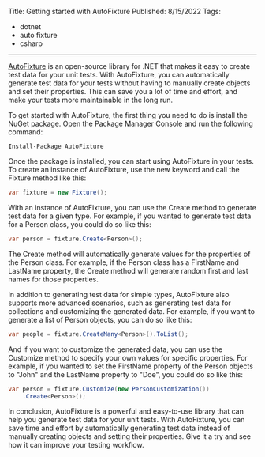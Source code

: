 Title: Getting started with AutoFixture
Published: 8/15/2022
Tags: 
- dotnet
- auto fixture
- csharp

---

[AutoFixture](https://github.com/AutoFixture/AutoFixture) is an open-source library for .NET that makes it easy to create test data for your unit tests. With AutoFixture, you can automatically generate test data for your tests without having to manually create objects and set their properties. This can save you a lot of time and effort, and make your tests more maintainable in the long run.

To get started with AutoFixture, the first thing you need to do is install the NuGet package. Open the Package Manager Console and run the following command:

```
Install-Package AutoFixture
```

Once the package is installed, you can start using AutoFixture in your tests. To create an instance of AutoFixture, use the new keyword and call the Fixture method like this:

```csharp
var fixture = new Fixture();
```

With an instance of AutoFixture, you can use the Create method to generate test data for a given type. For example, if you wanted to generate test data for a Person class, you could do so like this:

```csharp
var person = fixture.Create<Person>();
```

The Create method will automatically generate values for the properties of the Person class. For example, if the Person class has a FirstName and LastName property, the Create method will generate random first and last names for those properties.

In addition to generating test data for simple types, AutoFixture also supports more advanced scenarios, such as generating test data for collections and customizing the generated data. For example, if you want to generate a list of Person objects, you can do so like this:

```csharp
var people = fixture.CreateMany<Person>().ToList();
```

And if you want to customize the generated data, you can use the Customize method to specify your own values for specific properties. For example, if you wanted to set the FirstName property of the Person objects to "John" and the LastName property to "Doe", you could do so like this:

```csharp
var person = fixture.Customize(new PersonCustomization())
    .Create<Person>();
```

In conclusion, AutoFixture is a powerful and easy-to-use library that can help you generate test data for your unit tests. With AutoFixture, you can save time and effort by automatically generating test data instead of manually creating objects and setting their properties. Give it a try and see how it can improve your testing workflow.